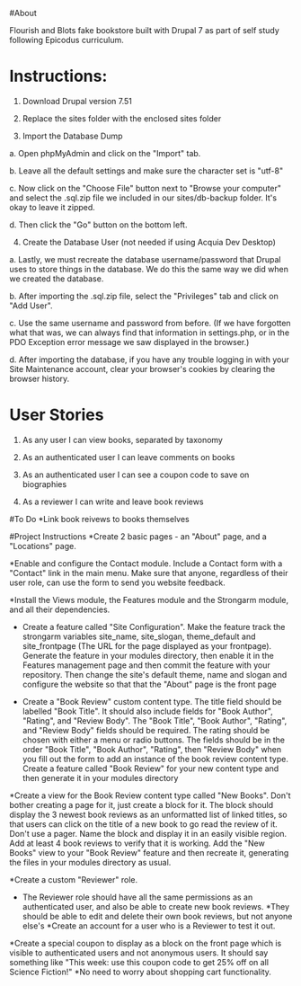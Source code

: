 
#About

Flourish and Blots fake bookstore built with Drupal 7 as part of self study following Epicodus curriculum.

# Instructions:

1. Download Drupal version 7.51

2. Replace the sites folder with the enclosed sites folder

3. Import the Database Dump

  a. Open phpMyAdmin and click on the "Import" tab.

  b. Leave all the default settings and make sure the character set is "utf-8"

  c. Now click on the "Choose File" button next to "Browse your computer" and select the .sql.zip file we included in our sites/db-backup folder. It's okay to leave it zipped.

  d. Then click the "Go" button on the bottom left.

4. Create the Database User (not needed if using Acquia Dev Desktop)

  a. Lastly, we must recreate the database username/password that Drupal uses to store things in the database. We do this the same way we did when we created the database.

  b. After importing the .sql.zip file, select the "Privileges" tab and click on "Add User".

  c. Use the same username and password from before. (If we have forgotten what that was, we can always find that information in settings.php, or in the PDO Exception error message we saw displayed in the browser.)

  d. After importing the database, if you have any trouble logging in with your Site Maintenance account, clear your browser's cookies by clearing the browser history.



# User Stories

1. As any user I can view books, separated by taxonomy

2.  As an authenticated user I can leave comments on books

3. As an authenticated user I can see a coupon code to save on biographies 

4. As a reviewer I can write and leave book reviews

#To Do
 *Link book reivews to books themselves



#Project Instructions
*Create 2 basic pages - an "About" page, and a "Locations" page.

*Enable and configure the Contact module. Include a Contact form with a "Contact" link in the main menu. Make sure that anyone, regardless of their user role, can use the form to send you website feedback.

*Install the Views module, the Features module and the Strongarm module, and all their dependencies.

* Create a feature called "Site Configuration". Make the feature track the strongarm variables site_name, site_slogan, theme_default and site_frontpage (The URL for the page displayed as your frontpage). Generate the feature in your modules directory, then enable it in the Features management page and then commit the feature with your repository.
Then change the site's default theme, name and slogan and configure the website so that that the "About" page is the front page

* Create a "Book Review" custom content type. The title field should be labelled "Book Title". It should also include fields for "Book Author", "Rating", and "Review Body".
  The "Book Title", "Book Author", "Rating", and "Review Body" fields should be required.
  The rating should be chosen with either a menu or radio buttons.
  The fields should be in the order "Book Title", "Book Author", "Rating", then "Review Body" when you fill out the form to add an instance of the book review content type.
  Create a feature called "Book Review" for your new content type and then generate it in your modules directory

*Create a view for the Book Review content type called "New Books". Don't bother creating a page for it, just create a block for it. The block should display the 3 newest book reviews as an unformatted list of linked titles, so that users can click on the title of a new book to go read the review of it. Don't use a pager.
  Name the block and display it in an easily visible region. Add at least 4 book reviews to verify that it is working.
  Add the "New Books" view to your "Book Review" feature and then recreate it, generating the files in your modules directory as usual.

*Create a custom "Reviewer" role.
  * The Reviewer role should have all the same permissions as an authenticated user, and also be able to create new book reviews.
  *They should be able to edit and delete their own book reviews, but not anyone else's
  *Create an account for a user who is a Reviewer to test it out.

*Create a special coupon to display as a block on the front page which is visible to authenticated users and not anonymous users. It should say something like "This week: use this coupon code to get 25% off on all Science Fiction!"
*No need to worry about shopping cart functionality.
